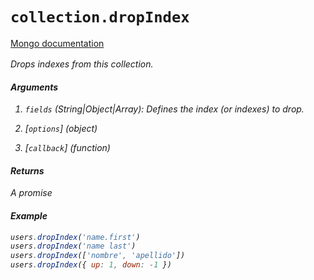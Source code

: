 # `collection.dropIndex`

[Mongo documentation <i class="fa fa-external-link" style="position: relative; top: 2px;" />](http://mongodb.github.io/node-mongodb-native/2.0/api/Collection.html#dropIndex)

Drops indexes from this collection.

#### Arguments

1. `fields` *(String|Object|Array)*: Defines the index (or indexes) to drop.

2. [`options`] *(object)*

3. [`callback`] *(function)*

#### Returns

A promise

#### Example

```js
users.dropIndex('name.first')
users.dropIndex('name last')
users.dropIndex(['nombre', 'apellido'])
users.dropIndex({ up: 1, down: -1 })
```
